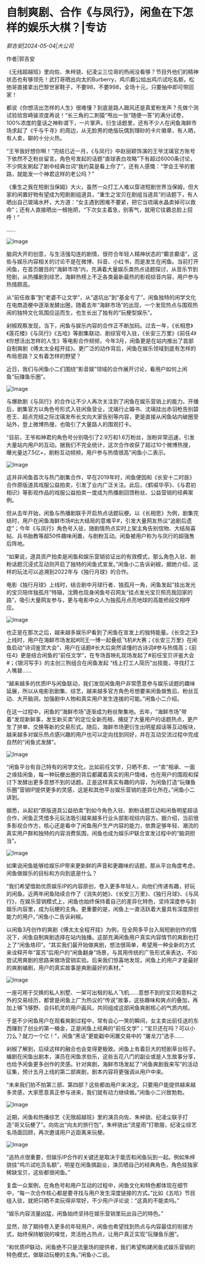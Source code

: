 # 自制爽剧、合作《与凤行》，闲鱼在下怎样的娱乐大棋？|专访

*郭吉安|2024-05-04|大公司*

作者|郭吉安

《无线超越班》里向佐、朱梓骁、纪凌尘三位哥的热闹没看够？节目外他们的精神状态也有够领先！武打哥晒出向太的Burberry，鸡爪癫公给出鸡爪试吃名额，松弛哥直接拿出巴黎世家鞋子，不要98，不要998，全场十元，只要抽中即可带回家！

都说《你想活出怎样的人生》很难懂？到底是路人跟风还是真爱粉发声？先做个测试验验宫崎骏浓度再说！“长三角的二刺猿”甩出一张“随便一答”的满分试卷，100%浓度的童话之神称谓下，一片掌声。衍生话题里，还有不少人在闲鱼海鲜市场求起了《千与千寻》的周边，从无脸男的绝版玩偶到理砂的卡片徽章，有人晒，有人卖，聊的十分火热。

“王爷我好想你啊！”完结已近一月，《与凤行》中赵丽颖饰演的王爷沈璃官方账号下依然不乏粉丝留言。角色号发起的话题“直球表白攻略”下有超过6000条讨论，不少网友刷起了剧中经典台词“我约莫是看上你了”，还有人感慨：“学会王爷的套路，就能发一个神君这样的老公吗？”

《重生之我在短剧当保姆》大火，虽然一众打工人难以穿进短剧世界当保姆，但大家的闲置好物有望成为短剧剧组道具，“重生之宝贝在剧组当道具”的话题下，有人晒出自己玻璃水杯，大方道：“女主遇到困难不要紧，把它当琉璃水晶卖掉可以救命”；还有人直接晒出一根拖把，“下次女主着急，别客气，就用它往霸总脸上招呼！”

……

![Image](http://static.ylzbl.com/uploads/ueditor/php/upload/image/20240504/1714810321276745.jpeg)

脑洞大开的创意，与生活强勾连的剧情，很符合年轻人精神状态的“癫言癫语”，这些与娱乐内容相关的讨论不是在微博、抖音、小红书，而是发生在闲鱼。当前打开闲鱼，在首页醒目的“海鲜市场”内，充满着大量娱乐类热点话题探讨，从音乐节到短剧，从热播剧到综艺，海鲜热榜上不乏各类最新最热的影视综音内容，用户参与热情颇高。

从“前任故事”到“老婆不让文学”，从“退坑出”到“基金亏了”，闲鱼独特的闲学文化在电商造梗中逐渐发酵出圈，随着去年“海鲜市场”的出现，一个发现热点与围观热闹的独特文化氛围应运而生，也生长出了独有的“玩梗型娱乐”。

剁椒观察发现，当下，闲鱼与娱乐内容的合作正不断加码。过去一年，《长相思》《莲花楼》《与凤行》《五哈》等剧集联动、剧综官号入驻，《长安三万里》《前任4》《你想活出怎样的人生》等电影合作频频，今年3月，闲鱼更是在站内推出了首部自制爽剧《傅太太全程开挂》。更广泛的动作背后，闲鱼在娱乐领域到底有怎样的布局思路？又有着怎样的野望？

近日，我们与闲鱼小二们围绕“影音娱”领域的合作展开讨论，看用户如何上闲鱼“玩赚鱼乐圈”。

![Image](http://static.ylzbl.com/uploads/ueditor/php/upload/image/20240504/1714810321398024.jpeg)

与爆款剧《与凤行》的合作让不少人再次关注到了闲鱼在娱乐营销上的能力。开播后，剧集官方以角色号形式入驻闲鱼营业，沈璃行止婚书、沈璃挂出赤羽枪告别碧苍王、超点完结之际沈璃发布长文向大家告别等内容，更是直接从闲鱼站内破圈至站外，登上微博热搜，也吸引了大量路人的围观打卡。

“目前，王爷和神君的角色号分别吸引了2.9万和1.6万粉丝，涨粉非常迅速，引发大量站内用户的互动。据我们不完全统计，这次合作收获了超过10个微博热搜，曝光量达7.5亿+，剧粉互动频频，用户参与热情很高”闲鱼小二表示。

![Image](http://static.ylzbl.com/uploads/ueditor/php/upload/image/20240504/1714810322368965.jpeg)

这并非闲鱼首次与热门剧集合作，早在2019年时，闲鱼便因和《长安十二时辰》合作原版道具戏服公益拍卖，引发了业内广泛关注。此后，《鹤唳华亭》、《与君初相识》等影视作品的戏服公益拍卖一度成为热播剧回馈粉丝、公益营销的经典案例。

但从去年开始，闲鱼与热播剧联手开启热点话题玩梗。以《长相思》为例，剧集完结时，用户在闲鱼海鲜市场#出大结局的意难平#，引发大量网友热议“追剧后遗症”；今年《与凤行》角色号入驻，随剧情热点实时上架主角告别信物、大结局喜帖、兵书胎教等超50件趣味闲置，与剧粉互动。闲鱼被用户称为与凤行的超强售后阵地。

“如果说，道具资产拍卖是闲鱼和娱乐营销验证出的有效模式，那么角色入驻、剧粉话题沉浸式互动则开启了独特的闲鱼式宣发。”闲鱼小二告诉剁椒，据她介绍，这样的玩法可以追溯到2022年与《独行月球》的合作。

电影《独行月球》上线时，结合剧中月球行者、独孤月一角，闲鱼发起“挂出发光的宝贝陪伴独孤月”特辑，沈腾也现身闲鱼号召网友“挂点发光宝贝照亮我回家的路”，吸引大量网友参与，更与电影中众人为独孤月点亮地球的高能桥段交相呼应。

![Image](http://static.ylzbl.com/uploads/ueditor/php/upload/image/20240504/1714810323366979.jpeg)

也正是在那次之后，越来越多娱乐IP看到了闲鱼在宣发上的独特能量。《长空之王》上线时，用户在海鲜市场发起#同王一博一起叠纸飞机#大赛；《长安三万里》在闲鱼启动“诗词鉴赏大会”，用户在话题#长大后突然读懂的古诗词#参与热情高；《前任4》更是结合闲鱼的“前任文学”，在专场首映礼现场发起了#前任宝贝评鉴大会#；《银河写手》的主创三狗组合在闲鱼发起 “线上打工人简历”出技能，寻找打工人嘴替……

“越来越多的优质IP与闲鱼联动，我们发现闲鱼用户非常愿意参与娱乐话题的趣味延展，所以从电影到剧集、综艺，越来越多官方角色号想要来闲鱼做售后、粉丝互动、大开脑洞，加强剧中人物和真实用户发生连接的可能。”闲鱼小二介绍。

在这一过程中，闲鱼的“海鲜市场”逐渐成为粉丝聚集地。去年，“海鲜市场”带着“发现新鲜事，发生新买卖”的定位全新亮相，捕捉了大量用户的话题热点，更产生了拼单、交换等新的交易形式。随后，海鲜市场更衍生出明星超话等互动板块，越来越多对娱乐热点感兴趣的用户也可以定向找到同好，并在互动交流过程中完成自然的“闲鱼式发酵”。

![Image](http://static.ylzbl.com/uploads/ueditor/php/upload/image/20240504/1714810323866912.jpeg)

“闲鱼平台有自己特有的闲学文化，比如前任文学，只晒不卖、一“卖”相承、一面之缘挂闲鱼，每一种玩梗出圈的背后都藏着真实的用户情绪，也在用户的围观和探讨下发酵出更多意想不到的话题。正是这样真实有趣的内容，为闲鱼打造“玩赚鱼乐圈”营销IP提供更多的灵感，这是和其他平台娱乐营销的差异化所在。”闲鱼小二讲到。

据悉，从起初“原版道具公益拍卖”到如今角色入驻、剧粉话题互动和闲鱼明星超话合作，闲鱼正凭借多元玩法吸引越来越多行业头部影视综内容方。据介绍，当前很多影视合作方，核心还是看中了闲鱼用户生产内容的能力，依靠足够年轻、潮流的真实用户群和独特的内容消费氛围，闲鱼也成为娱乐IP联合宣发过程中的“脑洞担当”。

![Image](http://static.ylzbl.com/uploads/ueditor/php/upload/image/20240504/1714810324487734.jpeg)

如果说闲鱼能够给娱乐IP带来更新鲜的声音和更趣味的话题，那从平台角度考虑，闲鱼做娱乐的目标和方向到底是什么？

“我们希望借助优质娱乐IP的内容原创，卷入更多年轻人，向他们传递有趣，好玩的闲鱼。近两年闲鱼陆续合作了《消失的她》、《长安三万里》、《独行月球》、《与凤行》，在娱乐营销模式上，闲鱼也始终保持着自己的差异化特色，坚持深度参与到娱乐内容里，成为玩梗的主角。更重要的是，闲鱼上一直活跃着大量具有深度原创能力的用户。”闲鱼小二告诉剁椒。

以闲鱼3月创作的爽剧《傅太太全程开挂》为例，在全网多平台入局短剧创作的情况下，闲鱼自制爽剧选择在站内独播。这部充满闲鱼用户真实内容情节的爽剧也打上了“闲鱼烙印”。“其实我们最开始做爽剧，想法很简单，希望用一种全新的方式来诠释开年“富苏”后用户的“闲鱼翻身”场景，与其用传统的广告形式来表达，不如尝试用爽剧的思路来做场营销实验。后来我们惊喜地发现，闲鱼上的用户才是最好的爽剧编剧，用户的真实故事是爽剧最好的素材。”

![Image](http://static.ylzbl.com/uploads/ueditor/php/upload/image/20240504/1714810325900389.jpeg)

一座可用于交换的私人别墅、一架可出租的私人飞机……意想不到的宝贝和意料之外的交易经历，都曾是闲鱼上广为热议的“传说”故事，这些趣味和爽点的叠加，再加上够飞够野、会抖机灵的用户画风，共同组成这部闲鱼爽剧核心的气质内核。

于是不少闲鱼用户在观看爽剧过程中，常有会心一笑的瞬间，女主卖出前任送的东西赚到了创业的第一桶金，正是闲鱼上经典的“前任文学”；“宝贝还在吗？可以小刀么？就刀一个亿！”，闲鱼“黑话”更能戳中闲置交易中的 “屠龙刀”选手……

剁椒了解到，后续这样的融合也会变得更极致。闲鱼上有着巨大的短剧草台班子。编剧在闲鱼出剧本，演员在闲鱼求伯乐，这些五花八门的副业或是人生故事分享，也给予闲鱼更多创作的灵感。针对爽剧，海鲜市场发起了“闲鱼爽剧我来写”的活动征集，预计五月上线的第二部爽剧，剧本内容将更强调从用户中来。

“未来我们拍不拍第三部、第四部？这些都由用户来决定。只要用户能提供越来越多灵感，大家愿意真正参与进来，我们就有动力继续做。”闲鱼小二兴致勃勃。

![Image](http://static.ylzbl.com/uploads/ueditor/php/upload/image/20240504/1714810325585806.jpeg)

近期，闲鱼和热播综艺《无限超越班》里的演员向佐、朱梓骁、纪凌尘联手打造“哥又玩梗了”。向佐出“向太的旅行包”，朱梓骁出“流星雨”打歌服，纪凌尘综艺名场面回顾，再次邀请用户近距离来玩梗。

![Image](http://static.ylzbl.com/uploads/ueditor/php/upload/image/20240504/1714810326568421.jpeg)

“追热点很重要，但娱乐IP合作的关键还是取决于能否和闲鱼玩到一起。例如朱梓骁挂“鸡爪试吃员名额”，明星在闲鱼搞副业，演员晒自己的经典角色，角色挂独家稀缺宝贝，这些都很闲鱼。”

复盘一众案例，在角色号和用户互动的过程中，闲鱼文化和特色都体现在细节中，“每一次合作核心都是要寻找与用户发生深度链接的方式。”比如《五哈》节目组入驻，就把只晒不卖玩得非常好，不少用户评论说：“这真的不能卖吗。”

“娱乐内容流量凶猛，闲鱼始终坚持在娱乐营销里玩出自己的特色。”

显然，除了期待卷入更多的年轻用户，闲鱼也希望找到热点与内容最佳的衔接方式，始终保持敏锐的嗅觉，灵活抢占热点，让用户真正实现“玩赚鱼乐圈”。

“和优质IP联动，闲鱼绝不只是流量场的提供者，我们希望构建闲鱼式娱乐营销的特色模式，做联动玩梗的主角。”闲鱼小二说。

